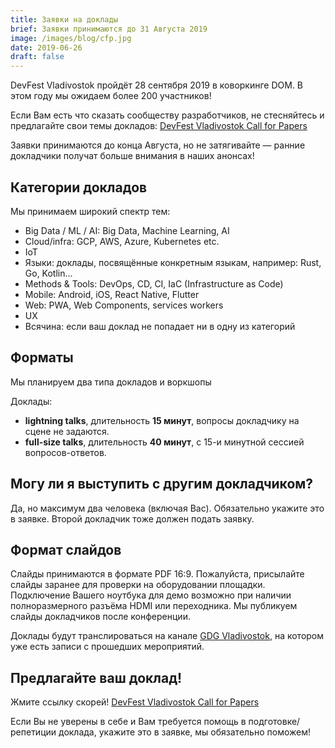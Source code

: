 ```yaml
---
title: Заявки на доклады
brief: Заявки принимаются до 31 Августа 2019
image: /images/blog/cfp.jpg
date: 2019-06-26
draft: false
---
```


DevFest Vladivostok пройдёт 28 сентября 2019 в коворкинге DOM. В этом году мы ожидаем более 200 участников!

Если Вам есть что сказать сообществу разработчиков, не стесняйтесь и предлагайте свои темы докладов: [DevFest Vladivostok Call for Papers](https://forms.gle/N8dsZPD3pcYMkFvm6)

Заявки принимаются до конца Августа, но не затягивайте — ранние докладчики получат больше внимания в наших анонсах!

## Категории докладов

Мы принимаем широкий спектр тем:

* Big Data / ML / AI: Big Data, Machine Learning, AI
* Cloud/infra: GCP, AWS, Azure, Kubernetes etc.
* IoT
* Языки: доклады, посвящённые конкретным языкам, например: Rust, Go, Kotlin...
* Methods & Tools: DevOps, CD, CI, IaC (Infrastructure as Code)
* Mobile: Android, iOS, React Native, Flutter
* Web: PWA, Web Components, services workers
* UX
* Всячина: если ваш доклад не попадает ни в одну из категорий

## Форматы

Мы планируем два типа докладов и воркшопы

Доклады:

- **lightning talks**, длительность **15 минут**, вопросы докладчику на сцене не задаются.
- **full-size talks**, длительность **40 минут**, с 15-и минутной сессией вопросов-ответов.

## Могу ли я выступить с другим докладчиком?

Да, но максимум два человека (включая Вас). Обязательно укажите это в заявке. Второй докладчик тоже должен подать заявку.

## Формат слайдов

Слайды принимаются в формате PDF 16:9. Пожалуйста, присылайте слайды заранее для проверки на оборудовании площадки. Подключение Вашего ноутбука для демо возможно при наличии полноразмерного разъёма HDMI или переходника. Мы публикуем слайды докладчиков после конференции.

Доклады будут транслироваться на канале [GDG Vladivostok](https://www.youtube.com/channel/UCuHtWBcO-TWUVDWUMQVZFFw), на котором уже есть записи с прошедших мероприятий.

## Предлагайте ваш доклад!

Жмите ссылку скорей! [DevFest Vladivostok Call for Papers](https://forms.gle/N8dsZPD3pcYMkFvm6)

Если Вы не уверены в себе и Вам требуется помощь в подготовке/репетиции доклада, укажите это в заявке, мы обязательно поможем!
